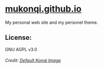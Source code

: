 # [mukonqi.github.io](https://mukonqi.github.io)
My personal web site and my personel theme.

## License:
GNU AGPL v3.0

###### Credit: [Default Konqi Image](https://community.kde.org/File:Mascot_konqi.png)